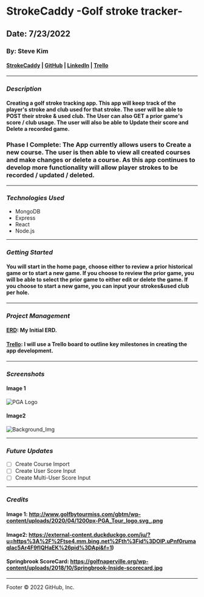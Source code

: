 # StrokeCaddy -Golf stroke tracker-

## Date: 7/23/2022

### By: Steve Kim

#### [StrokeCaddy](https://thawing-harbor-79663.herokuapp.com/) | [GitHub](https://github.com/Skim1571) | [LinkedIn](https://www.linkedin.com/in/steve-kim-b641541b/) | [Trello](https://trello.com/b/c63ML0GP/stroke-caddy)

---

### **_Description_**

#### Creating a golf stroke tracking app. This app will keep track of the player's stroke and club used for that stroke. The user will be able to POST their stroke & used club. The User can also GET a prior game's score / club usage. The user will also be able to Update their score and Delete a recorded game.

### Phase I Complete: The App currently allows users to Create a new course. The user is then able to view all created courses and make changes or delete a course. As this app continues to develop more functionality will allow player strokes to be recorded / updated / deleted.

---

### **_Technologies Used_**

- MongoDB
- Express
- React
- Node.js

---

### **_Getting Started_**

#### You will start in the home page, choose either to review a prior historical game or to start a new game. If you choose to review the prior game, you will be able to select the prior game to either edit or delete the game. If you choose to start a new game, you can input your strokes&used club per hole.

---
### **_Project Management_**

#### [ERD](): My Initial ERD.

#### [Trello](https://trello.com/b/c63ML0GP/stroke-caddy): I will use a Trello board to outline key milestones in creating the app development.
---

### **_Screenshots_**

#### Image 1
![PGA Logo](http://www.golfbytourmiss.com/gbtm/wp-content/uploads/2020/04/1200px-PGA_Tour_logo.svg_.png)

#### Image2
![Background_Img](https://external-content.duckduckgo.com/iu/?u=https%3A%2F%2Ftse4.mm.bing.net%2Fth%3Fid%3DOIP.uPnf0rumaqlac5Ar4F9fIQHaEK%26pid%3DApi&f=1)


---

### **_Future Updates_**

- [ ] Create Course Import
- [ ] Create User Score Input
- [ ] Create Multi-User Score Input

---

### **_Credits_**

#### Image 1: http://www.golfbytourmiss.com/gbtm/wp-content/uploads/2020/04/1200px-PGA_Tour_logo.svg_.png

#### Image2: https://external-content.duckduckgo.com/iu/?u=https%3A%2F%2Ftse4.mm.bing.net%2Fth%3Fid%3DOIP.uPnf0rumaqlac5Ar4F9fIQHaEK%26pid%3DApi&f=1)

#### Springbrook ScoreCard: https://golfnaperville.org/wp-content/uploads/2018/10/Springbrook-Inside-scorecard.jpg
---

Footer
© 2022 GitHub, Inc.
